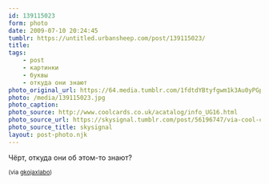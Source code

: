 ```yaml
---
id: 139115023
form: photo
date: 2009-07-10 20:24:45
tumblr: https://untitled.urbansheep.com/post/139115023/
title:
tags:
    - post
    - картинки
    - буквы
    - откуда они знают
photo_original_url: https://64.media.tumblr.com/1fdtdYBtyfgwm1k3Au0yPGpEo1_500.jpg
photo: /media/139115023.jpg
photo_caption:
photo_source: http://www.coolcards.co.uk/acatalog/info_UG16.html
photo_source_url: https://skysignal.tumblr.com/post/56196747/via-cool-cards-uk
photo_source_title: skysignal
layout: post-photo.njk
---
```


<p>Чёрт, откуда они об этом-то знают?</p>

<p><small>(via <a href="http://gkojaxlabo.tumblr.com/post/139067590">gkojaxlabo</a>)</small></p>
